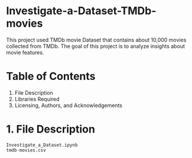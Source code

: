 # Investigate-a-Dataset-TMDb-movies

This project used TMDb movie Dataset that contains about 10,000 movies collected from TMDb. The goal of this project is to analyze insights about movie features.

# Table of Contents

  1. File Description
  2. Libraries Required
  3. Licensing, Authors, and Acknowledgements
  
# 1. File Description
    Investigate_a_Dataset.ipynb
    tmdb-movies.csv
